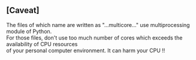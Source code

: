 
## [Caveat] <br />
The files of which name are written as "...multicore..." use multiprocessing module of Python. <br />
For those files, don't use too much number of cores which exceeds the availability of CPU resources  <br />
of your personal computer environment. It can harm your CPU !!


